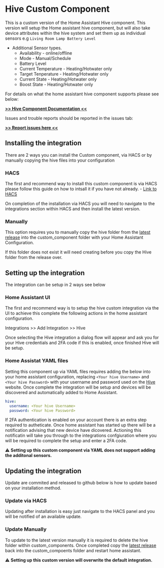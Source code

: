 # Hive Custom Component
This is a custom version of the Home Assistant Hive component.
This version will setup the Home assistant hive component, but will
also take device attributes within the hive system and set them up 
as individual sensors e.g `Living Room Lamp Battery Level`


* Additional Sensor types.
  * Availability - online/offline
  * Mode - Manual/Schedule
  * Battery Level
  * Current Temperature - Heating/Hotwater only
  * Target Tenperature - Heating/Hotwater only
  * Current State - Heating/Hotwater only
  * Boost State - Heating/Hotwater only



For details on what the home assistant hive component supports please see below:

[**>> Hive Component Documentation <<**](https://www.home-assistant.io/integrations/hive/)

Issues and trouble reports should be reported in the issues tab:

[**>> Report issues here <<**](https://github.com/Pyhive/HA-Hive-Custom-Component/issues)


## Installing the integration
There are 2 ways you can install the Custom component, via HACS 
or by manually copying the hive files into your configuration

### HACS
The first and recommend way to install this custom component
is via HACS please follow this guide on how to intsall it if you have not already. - [Link to HACS](https://hacs.xyz/)

On completion of the installation via HACS you will need to navigate
to the integrations section within HACS and then install the latest version.

### Manually
This option requires you to manually copy the hive folder from the [latest release](https://github.com/Pyhive/HA-Hive-Custom-Component/releases/latest)
into the custom_component folder with your Home Assistant Configuration.

If this folder does not exist it will need creating before you copy 
the Hive folder from the release over.


## Setting up the integration
The integration can be setup in 2 ways see below

### Home Assistant UI
The first and recommend way is to setup the hive custom integration via the UI
to achieve this complete the following actions in the home assistant configuration.

Integrations >> Add Integration >> Hive

Once selecting the Hive integration a dialog flow will appear and ask you for your
Hive credentials and 2FA code if this is enabled, once finished Hive will be setup.

### Home Assistat YAML files
Setting this component up via YAML files requires adding the below into your home assistant 
configuration, replacing `<Your hive Username>` and `<Your hive Password>`
with your username and password used on the [Hive](https://hivehome.com/) website.
Once complete the integration will be setup and devices will be discovered and automatically added
to Home Assistant.

```yaml
hive:
  username: <Your hive Username>
  password: <Your hive Password>
```


If 2FA authentication is enabled on your account there is an extra step required to autheticate.
Once home assistant has started up there will be a notification advising that new device have dicovered.
Actioning this notificatin will take you through to the integrations confgiuration where you will be
required to complete the setup and enter a 2FA code.

:warning: **Setting up this custom component via YAML does not support adding the additonal sensors.**

## Updating the integration
Update are commited and released to github below is how to update based on your installation method.

### Update via HACS
Updating after installation is easy just navigate to the HACS panel and you will be notified of an available update.


### Update Manually
To update to the latest version manually it is required to delete the hive folder within custom_components.
Once completed copy the [latest release](https://github.com/Pyhive/HA-Hive-Custom-Component/releases/latest) back into the custom_compoents folder and restart home assistant.

:warning: **Setting up this custom version will overwrite the default integration.**
